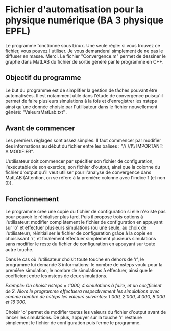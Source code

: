 # Fichier d'automatisation pour la physique numérique (BA 3 physique EPFL)

Le programme fonctionne sous Linux. Une seule règle: si vous trouvez ce fichier, vous pouvez l'utiliser. Je vous demanderai simplement de ne pas le diffuser en masse. Merci. Le fichier "Convergence.m" permet de dessiner le graphe dans MatLAB du fichier de sortie généré par le programme en C++.

<h2>Objectif du programme</h2>
Le but du programme est de simplifier la gestion de tâches pouvant être automatisées. Il est notamment utile dans l'étude de convergence puisqu'il permet de faire plusieurs simulations à la fois et d'enregistrer les nsteps ainsi qu'une donnée choisie par l'utilisateur dans le fichier nouvellement généré: "ValeursMatLab.txt" .

<h2>Avant de commencer</h2>
<p>Les premiers réglages sont assez simples. Il faut commencer par modifier des informations au début du fichier entre les balises : "// //!\\ IMPORTANT: A MODIFIER".
  
L'utilisateur doit commencer par spécifier son fichier de configuration, l'exécutable de son exercice, son fichier d'output, ainsi que la colonne du fichier d'output qu'il veut utiliser pour l'analyse de convergence dans MatLAB (Attention, on se réfère à la première colonne avec l'indice 1 (et non 0)).</p>

<h2>Fonctionnement</h2>
<p>Le programme crée une copie du fichier de configuration si elle n'existe pas pour pouvoir le réinialiser plus tard. Puis il propose trois options à l'utilisateur: modifier complètement le fichier de configuration en appuyant sur 'o' et effectuer plusieurs simulations (ou une seule, au choix de l'utilisateur), réinitialiser le fichier de configuration grâce à la copie en choisissant 'r', et finalement effectuer simplement plusieurs simulations sans modifier le reste du fichier de configuration en appuyant sur toute autre touche.</p>

<p>Dans le cas où l'utilisateur choisit toute touche en dehors de 'r', le programme lui demande 3 informations: le nombre de nsteps voulu pour la première simulation, le nombre de simulations à effectuer, ainsi que le coefficient entre les nsteps de deux simulations.
  
  _Exemple: On choisit nsteps = 1'000, 4 simulations à faire, et un coefficient de 2. Alors le programme effectuera respectivement les simulations avec comme nombre de nsteps les valeurs suivantes: 1'000, 2'000, 4'000, 8'000 et 16'000._ </p>

<p> Choisir 'o' permet de modifier toutes les valeurs du fichier d'output avant de lancer les simulations. De plus, appuyer sur la touche 'r' restaure simplement le fichier de configuration puis ferme le programme.</p> 

  
